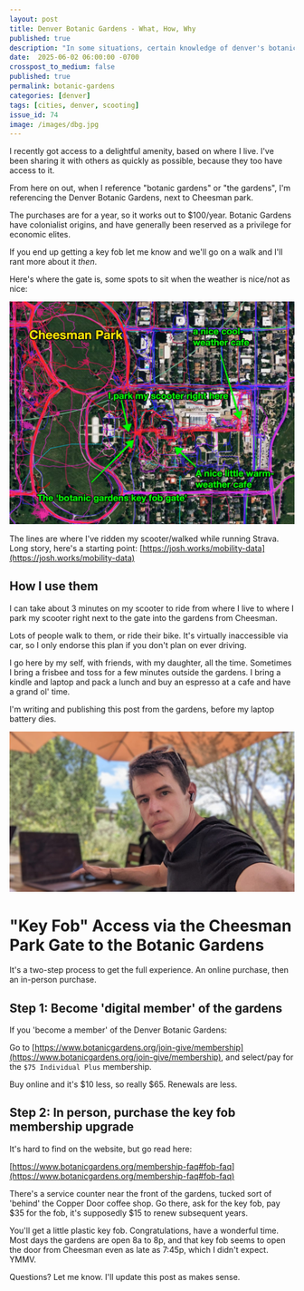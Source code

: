 ```yaml
---
layout: post
title: Denver Botanic Gardens - What, How, Why
published: true
description: "In some situations, certain knowledge of denver's botanic gardens will be a key upgrade to you and your friends' day to day"
date:  2025-06-02 06:00:00 -0700
crosspost_to_medium: false
published: true
permalink: botanic-gardens
categories: [denver]
tags: [cities, denver, scooting]
issue_id: 74
image: /images/dbg.jpg
---
```


I recently got access to a delightful amenity, based on where I live. I've been sharing it with others as quickly as possible, because they too have access to it. 

From here on out, when I reference "botanic gardens" or "the gardens", I'm referencing the Denver Botanic Gardens, next to Cheesman park.

The purchases are for a year, so it works out to $100/year. Botanic Gardens have colonialist origins, and have generally been reserved as a privilege for economic elites. 

If you end up getting a key fob let me know and we'll go on a walk and I'll rant more about it _then_. 

Here's where the gate is, some spots to sit when the weather is nice/not as nice:

![dbg](images/dbg.jpg)

The lines are where I've ridden my scooter/walked while running Strava. Long story, here's a starting point: [https://josh.works/mobility-data](https://josh.works/mobility-data)



## How I use them

I can take about 3 minutes on my scooter to ride from where I live to where I park my scooter right next to the gate into the gardens from Cheesman. 

Lots of people walk to them, or ride their bike. It's virtually inaccessible via car, so I only endorse this plan if you don't plan on ever driving.

I go here by my self, with friends, with my daughter, all the time. Sometimes I bring a frisbee and toss for a few minutes outside the gardens. I bring a kindle and laptop and pack a lunch and buy an espresso at a cafe and have a grand ol' time.

I'm writing and publishing this post from the gardens, before my laptop battery dies. 

![written at the gardens](images/dbg_selfid.jpeg)

# "Key Fob" Access via the Cheesman Park Gate to the Botanic Gardens

It's a two-step process to get the full experience. An online purchase, then an in-person purchase.

## Step 1: Become 'digital member' of the gardens

If you 'become a member' of the Denver Botanic Gardens:

Go to [https://www.botanicgardens.org/join-give/membership](https://www.botanicgardens.org/join-give/membership), and select/pay for the `$75 Individual Plus` membership. 

Buy online and it's $10 less, so really $65. Renewals are less.

## Step 2: In person, purchase the key fob membership upgrade

It's hard to find on the website, but go read here:

[https://www.botanicgardens.org/membership-faq#fob-faq](https://www.botanicgardens.org/membership-faq#fob-faq)

There's a service counter near the front of the gardens, tucked sort of 'behind' the Copper Door coffee shop. Go there, ask for the key fob, pay $35 for the fob, it's supposedly $15 to renew subsequent years.

You'll get a little plastic key fob. Congratulations, have a wonderful time. Most days the gardens are open 8a to 8p, and that key fob seems to open the door from Cheesman even as late as 7:45p, which I didn't expect. YMMV.


Questions? Let me know. I'll update this post as makes sense.